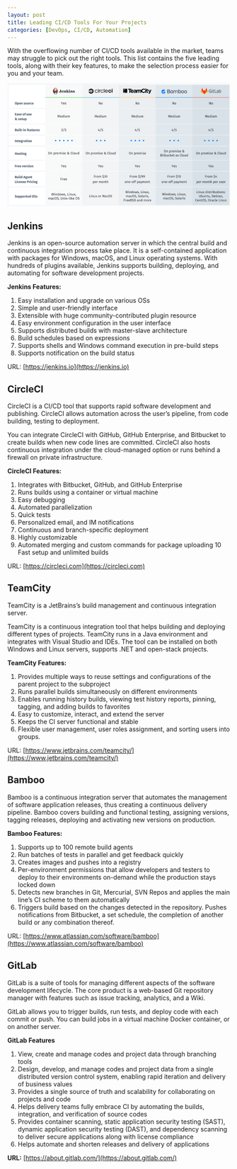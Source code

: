 ```yaml
---
layout: post
title: Leading CI/CD Tools For Your Projects
categories: [DevOps, CI/CD, Automation]
---
```


With the overflowing number of CI/CD tools available in the market, teams may struggle to pick out the right tools. This list contains the five leading tools, along with their key features, to make the selection process easier for you and your team.

![CICD Comparison](/images/postimg/cicdcompare.png)

## Jenkins
Jenkins is an open-source automation server in which the central build and continuous integration process take place. It is a self-contained application with packages for Windows, macOS, and Linux operating systems. With hundreds of plugins available, Jenkins supports building, deploying, and automating for software development projects.

**Jenkins Features:**
1. Easy installation and upgrade on various OSs
2. Simple and user-friendly interface
3. Extensible with huge community-contributed plugin resource
4. Easy environment configuration in the user interface
5. Supports distributed builds with master-slave architecture
6. Build schedules based on expressions
7. Supports shells and Windows command execution in pre-build steps
8. Supports notification on the build status

URL: [https://jenkins.io](https://jenkins.io)

## CircleCI
CircleCI is a CI/CD tool that supports rapid software development and publishing. CircleCI allows automation across the user’s pipeline, from code building, testing to deployment. 

You can integrate CircleCI with GitHub, GitHub Enterprise, and Bitbucket to create builds when new code lines are committed. CircleCI also hosts continuous integration under the cloud-managed option or runs behind a firewall on private infrastructure.

**CircleCI Features:**
1. Integrates with Bitbucket, GitHub, and GitHub Enterprise
2. Runs builds using a container or virtual machine
3. Easy debugging
4. Automated parallelization
5. Quick tests
6. Personalized email, and IM notifications
7. Continuous and branch-specific deployment
8. Highly customizable
9. Automated merging and custom commands for package uploading
10 Fast setup and unlimited builds

URL: [https://circleci.com](https://circleci.com)

## TeamCity
TeamCity is a JetBrains’s build management and continuous integration server. 

TeamCity is a continuous integration tool that helps building and deploying different types of projects. TeamCity runs in a Java environment and integrates with Visual Studio and IDEs. The tool can be installed on both Windows and Linux servers, supports .NET and open-stack projects.

**TeamCity Features:**
1. Provides multiple ways to reuse settings and configurations of the parent project to the subproject
2. Runs parallel builds simultaneously on different environments
3. Enables running history builds, viewing test history reports, pinning, tagging, and adding builds to favorites
4. Easy to customize, interact, and extend the server
5. Keeps the CI server functional and stable 
6. Flexible user management, user roles assignment, and sorting users into groups.

URL: [https://www.jetbrains.com/teamcity/](https://www.jetbrains.com/teamcity/)

## Bamboo
Bamboo is a continuous integration server that automates the management of software application releases, thus creating a continuous delivery pipeline. Bamboo covers building and functional testing, assigning versions, tagging releases, deploying and activating new versions on production.

**Bamboo Features:**
1. Supports up to 100 remote build agents 
2. Run batches of tests in parallel and get feedback quickly
3. Creates images and pushes into a registry
4. Per-environment permissions that allow developers and testers to deploy to their environments on-demand while the production stays locked down
5. Detects new branches in Git, Mercurial, SVN Repos and applies the main line’s CI scheme to them automatically
6. Triggers build based on the changes detected in the repository. Pushes notifications from Bitbucket, a set schedule, the completion of another build or any combination thereof.

URL: [https://www.atlassian.com/software/bamboo](https://www.atlassian.com/software/bamboo)

## GitLab
GitLab is a suite of tools for managing different aspects of the software development lifecycle. The core product is a web-based Git repository manager with features such as issue tracking, analytics, and a Wiki. 

GitLab allows you to trigger builds, run tests, and deploy code with each commit or push. You can build jobs in a virtual machine Docker container, or on another server.

**GitLab Features**
1. View, create and manage codes and project data through branching tools
2. Design, develop, and manage codes and project data from a single distributed version control system, enabling rapid iteration and delivery of business values
3. Provides a single source of truth and scalability for collaborating on projects and code
4. Helps delivery teams fully embrace CI by automating the builds, integration, and verification of source codes
5. Provides container scanning, static application security testing (SAST), dynamic application security testing (DAST), and dependency scanning to deliver secure applications along with license compliance
6. Helps automate and shorten releases and delivery of applications

**URL:** [https://about.gitlab.com/](https://about.gitlab.com/)




